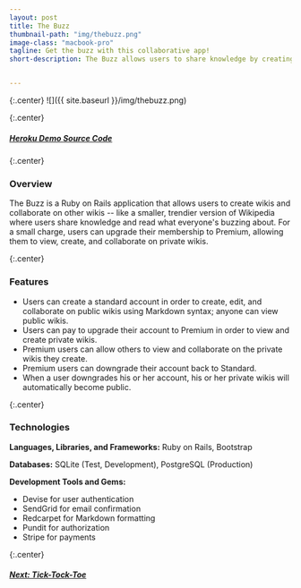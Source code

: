 ```yaml
---
layout: post
title: The Buzz
thumbnail-path: "img/thebuzz.png"
image-class: "macbook-pro"
tagline: Get the buzz with this collaborative app!
short-description: The Buzz allows users to share knowledge by creating and collaborating on wikis. For a small charge, users can upgrade their membership to Premium, allowing them to view, create, and collaborate on private wikis.


---
```


{:.center}
![]({{ site.baseurl }}/img/thebuzz.png)

{:.center}
<h5>
  <a href="http://thebuzzz.herokuapp.com" class="button">
    Heroku Demo
  </a>  
  <a href="https://github.com/rachelcolby11/TheBuzz" class="button">
    Source Code
    <i class="fa fa-fw fa-github"></i>
  </a>
</h5>

{:.center}
### Overview

The Buzz is a Ruby on Rails application that allows users to create wikis and collaborate on other wikis -- like a smaller, trendier version of Wikipedia where users share knowledge and read what everyone's buzzing about. For a small charge, users can upgrade their membership to Premium, allowing them to view, create, and collaborate on private wikis.

{:.center}
### Features
* Users can create a standard account in order to create, edit, and collaborate on public wikis using Markdown syntax; anyone can view public wikis.
* Users can pay to upgrade their account to Premium in order to view and create private wikis.
* Premium users can allow others to view and collaborate on the private wikis they create.
* Premium users can downgrade their account back to Standard.
* When a user downgrades his or her account, his or her private wikis will automatically become public.

{:.center}
### Technologies
**Languages, Libraries, and Frameworks:** Ruby on Rails, Bootstrap

**Databases:** SQLite (Test, Development), PostgreSQL (Production)

**Development Tools and Gems:**

* Devise for user authentication
* SendGrid for email confirmation
* Redcarpet for Markdown formatting
* Pundit for authorization
* Stripe for payments

{:.center}
<h5>
  <a href="/portfolio/3-ticktocktoe/" class="button next-project">
    Next: Tick-Tock-Toe
    <i class="fa fa-chevron-right"></i>
  </a>
</h5>
